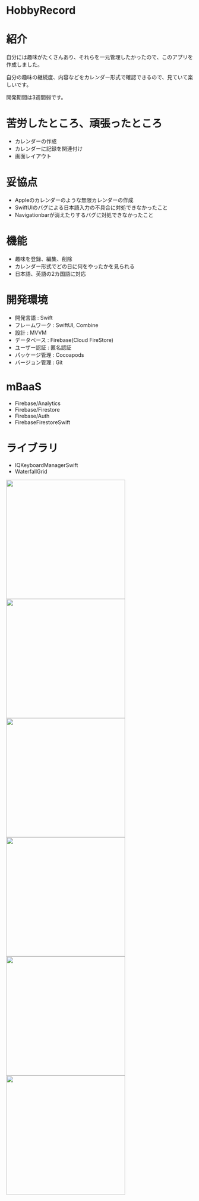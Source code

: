 # HobbyRecord

# 紹介

自分には趣味がたくさんあり、それらを一元管理したかったので、このアプリを作成しました。

自分の趣味の継続度、内容などをカレンダー形式で確認できるので、見ていて楽しいです。

開発期間は3週間弱です。

# 苦労したところ、頑張ったところ
- カレンダーの作成
- カレンダーに記録を関連付け
- 画面レイアウト

# 妥協点
- Appleのカレンダーのような無限カレンダーの作成
- SwiftUIのバグによる日本語入力の不具合に対処できなかったこと
- Navigationbarが消えたりするバグに対処できなかったこと

# 機能
- 趣味を登録、編集、削除
- カレンダー形式でどの日に何をやったかを見られる
- 日本語、英語の2カ国語に対応

# 開発環境
- 開発言語 : Swift  
- フレームワーク : SwiftUI, Combine  
- 設計 : MVVM
- データベース : Firebase(Cloud FireStore)
- ユーザー認証 : 匿名認証
- パッケージ管理 : Cocoapods  
- バージョン管理 : Git  

# mBaaS
- Firebase/Analytics
- Firebase/Firestore
- Firebase/Auth
- FirebaseFirestoreSwift

# ライブラリ
- IQKeyboardManagerSwift
- WaterfallGrid



<img src="gif/add.gif" width=320px>
<img src="gif/update.gif" width=320px>
<img src="gif/Browse.gif" width=320px>
<img src="gif/addRec.gif" width=320px>
<img src="gif/UpdateRec.gif" width=320px>
<img src="gif/Setting.gif" width=320px>

